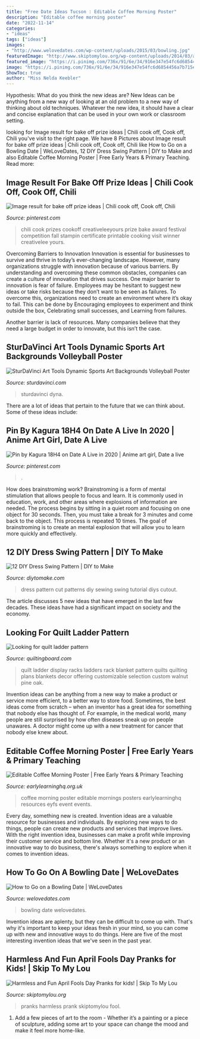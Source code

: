 ```yaml
---
title: "Free Date Ideas Tucson : Editable Coffee Morning Poster"
description: "Editable coffee morning poster"
date: "2022-11-14"
categories:
- "ideas"
tags: ["ideas"]
images:
- "http://www.welovedates.com/wp-content/uploads/2015/03/bowling.jpg"
featuredImage: "http://www.skiptomylou.org/wp-content/uploads/2014/03/april-fools-for-kids-1.jpg"
featured_image: "https://i.pinimg.com/736x/91/6e/34/916e347e54fc6d6854456a7b715efdbd.jpg"
image: "https://i.pinimg.com/736x/91/6e/34/916e347e54fc6d6854456a7b715efdbd.jpg"
ShowToc: true
author: "Miss Nelda Keebler"
---
```



Hypothesis: What do you think the new ideas are?
New Ideas can be anything from a new way of looking at an old problem to a new way of thinking about old techniques. Whatever the new idea, it should have a clear and concise explanation that can be used in your own work or classroom setting.

	

		
looking for Image result for bake off prize ideas | Chili cook off, Cook off, Chili you've visit to the right page. We have 8 Pictures about Image result for bake off prize ideas | Chili cook off, Cook off, Chili like How to Go on a Bowling Date | WeLoveDates, 12 DIY Dress Swing Pattern | DIY to Make and also Editable Coffee Morning Poster | Free Early Years &amp; Primary Teaching. Read more:
		
    
## Image Result For Bake Off Prize Ideas | Chili Cook Off, Cook Off, Chili

<img loading=lazy src="https://i.pinimg.com/736x/91/6e/34/916e347e54fc6d6854456a7b715efdbd.jpg" onerror="this.onerror=null;this.src='https://tse4.mm.bing.net/th?id=OIP.JzoOhzalovw1tc_NIJTnpwHaK9&amp;pid=15.1';" alt="Image result for bake off prize ideas | Chili cook off, Cook off, Chili">

_Source: pinterest.com_

>chili cook prizes cookoff creativeleeyours prize bake award festival competition fall stampin certificate printable cooking visit winner creativelee yours. 

	

Overcoming Barriers to Innovation
Innovation is essential for businesses to survive and thrive in today’s ever-changing landscape. However, many organizations struggle with innovation because of various barriers. By understanding and overcoming these common obstacles, companies can create a culture of innovation that drives success.
One major barrier to innovation is fear of failure. Employees may be hesitant to suggest new ideas or take risks because they don’t want to be seen as failures. To overcome this, organizations need to create an environment where it’s okay to fail. This can be done by Encouraging employees to experiment and think outside the box, Celebrating small successes, and Learning from failures.

Another barrier is lack of resources. Many companies believe that they need a large budget in order to innovate, but this isn’t the case.

    
## SturDaVinci Art Tools Dynamic Sports Art Backgrounds Volleyball Poster

<img loading=lazy src="https://sturdavinci.com/wp-content/uploads/edd/2015/05/Volleyball-Poster.jpg" onerror="this.onerror=null;this.src='https://tse3.mm.bing.net/th?id=OIP.PrVXSWA8_txei6X2JTaJSQHaFl&amp;pid=15.1';" alt="SturDaVinci Art Tools Dynamic Sports Art Backgrounds Volleyball Poster">

_Source: sturdavinci.com_

>sturdavinci dyna. 

	

There are a lot of ideas that pertain to the future that we can think about. Some of these ideas include: 

    
## Pin By Kagura 18H4 On Date A Live In 2020 | Anime Art Girl, Date A Live

<img loading=lazy src="https://i.pinimg.com/736x/50/43/3a/50433a7f772f1dcf028b4f7132843684.jpg" onerror="this.onerror=null;this.src='https://tse4.mm.bing.net/th?id=OIP.dfkEc2YYoCGNjwS7zgsILQHaLj&amp;pid=15.1';" alt="Pin by Kagura 18H4 on Date A Live in 2020 | Anime art girl, Date a live">

_Source: pinterest.com_

>. 

	

How does brainstroming work?
Brainstroming is a form of mental stimulation that allows people to focus and learn. It is commonly used in education, work, and other areas where explosions of information are needed. The process begins by sitting in a quiet room and focusing on one object for 30 seconds. Then, you must take a break for 3 minutes and come back to the object. This process is repeated 10 times. The goal of brainstroming is to create an mental explosion that will allow you to learn more quickly and effectively.

    
## 12 DIY Dress Swing Pattern | DIY To Make

<img loading=lazy src="http://www.diytomake.com/wp-content/uploads/2015/10/Cutout-Back-Dress-Tutorial.jpg" onerror="this.onerror=null;this.src='https://tse4.mm.bing.net/th?id=OIP.f6gD-Bn8YqZ22D2gEBmBFQHaL6&amp;pid=15.1';" alt="12 DIY Dress Swing Pattern | DIY to Make">

_Source: diytomake.com_

>dress pattern cut patterns diy sewing swing tutorial diys cutout. 

	

The article discusses 5 new ideas that have emerged in the last few decades. These ideas have had a significant impact on society and the economy.

    
## Looking For Quilt Ladder Pattern

<img loading=lazy src="http://www.quiltingboard.com/attachments/general-chit-chat-non-quilting-talk-f7/120012d1298419200-attachment-120007.jpe" onerror="this.onerror=null;this.src='https://tse3.mm.bing.net/th?id=OIP.B3fJIVGe3igIsUpbrdn2XAAAAA&amp;pid=15.1';" alt="Looking for quilt ladder pattern">

_Source: quiltingboard.com_

>quilt ladder display racks ladders rack blanket pattern quilts quilting plans blankets decor offering customizable selection custom walnut pine oak. 

	

Invention ideas can be anything from a new way to make a product or service more efficient, to a better way to store food. Sometimes, the best ideas come from scratch – when an inventor has a great idea for something that nobody else has thought of. For example, in the medical world, many people are still surprised by how often diseases sneak up on people unawares. A doctor might come up with a new treatment for cancer that nobody else knew about.

    
## Editable Coffee Morning Poster | Free Early Years &amp; Primary Teaching

<img loading=lazy src="http://www.earlylearninghq.org.uk/wp-content/uploads/2010/10/coffee-morning-prev.jpg" onerror="this.onerror=null;this.src='https://tse3.mm.bing.net/th?id=OIP.ErixiSpmOovy7iNL7nnXBgHaKe&amp;pid=15.1';" alt="Editable Coffee Morning Poster | Free Early Years &amp; Primary Teaching">

_Source: earlylearninghq.org.uk_

>coffee morning poster editable mornings posters earlylearninghq resources eyfs event events. 

	

Every day, something new is created. Invention ideas are a valuable resource for businesses and individuals. By exploring new ways to do things, people can create new products and services that improve lives. With the right invention idea, businesses can make a profit while improving their customer service and bottom line. Whether it's a new product or an innovative way to do business, there's always something to explore when it comes to invention ideas.

    
## How To Go On A Bowling Date | WeLoveDates

<img loading=lazy src="http://www.welovedates.com/wp-content/uploads/2015/03/bowling.jpg" onerror="this.onerror=null;this.src='https://tse3.mm.bing.net/th?id=OIP.tuEQVM1or5XCVquxaTt49AHaEc&amp;pid=15.1';" alt="How to Go on a Bowling Date | WeLoveDates">

_Source: welovedates.com_

>bowling date welovedates. 

	

Invention ideas are aplenty, but they can be difficult to come up with. That's why it's important to keep your ideas fresh in your mind, so you can come up with new and innovative ways to do things. Here are five of the most interesting invention ideas that we've seen in the past year.

    
## Harmless And Fun April Fools Day Pranks for Kids! | Skip To My Lou

<img loading=lazy src="http://www.skiptomylou.org/wp-content/uploads/2014/03/april-fools-for-kids-1.jpg" onerror="this.onerror=null;this.src='https://tse2.mm.bing.net/th?id=OIP.8OjxnwrztxjrcvCyooFV3wHaKl&amp;pid=15.1';" alt="Harmless and Fun April Fools Day Pranks for kids! | Skip To My Lou">

_Source: skiptomylou.org_

>pranks harmless prank skiptomylou fool. 

	

1. Add a few pieces of art to the room - Whether it’s a painting or a piece of sculpture, adding some art to your space can change the mood and make it feel more home-like.

